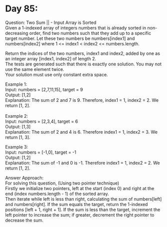 # Day 85:
Question: Two Sum || - Input Array is Sorted<br/>
Given a 1-indexed array of integers numbers that is already sorted in non-decreasing order, find two numbers such that they add up to a specific target number. Let these two numbers be numbers[index1] and numbers[index2] where 1 <= index1 < index2 <= numbers.length.<br/>

Return the indices of the two numbers, index1 and index2, added by one as an integer array [index1, index2] of length 2.
<br/>
The tests are generated such that there is exactly one solution. You may not use the same element twice.
<br/>
Your solution must use only constant extra space.<br/>

Example 1:<br/>
Input: numbers = [2,7,11,15], target = 9<br/>
Output: [1,2]<br/>
Explanation: The sum of 2 and 7 is 9. Therefore, index1 = 1, index2 = 2. We return [1, 2].<br/>
<br/>
Example 2:<br/>
Input: numbers = [2,3,4], target = 6<br/>
Output: [1,3]<br/>
Explanation: The sum of 2 and 4 is 6. Therefore index1 = 1, index2 = 3. We return [1, 3].<br/>

Example 3:<br/>
Input: numbers = [-1,0], target = -1<br/>
Output: [1,2]<br/>
Explanation: The sum of -1 and 0 is -1. Therefore index1 = 1, index2 = 2. We return [1, 2].<br/>



Answer Approach:<br/>
For solving this question, (Using two pointer technique)<br/>
Firstly we initialize two pointers, left at the start (index 0) and right at the end (index numbers.length - 1) of the sorted array. <br/>
Then iterate while left is less than right, calculating the sum of numbers[left] and numbers[right]. If the sum equals the target, return the 1-indexed positions [left + 1, right + 1]. If the sum is less than the target, increment the left pointer to increase the sum; if greater, decrement the right pointer to decrease the sum.<br/>